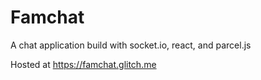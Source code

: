 # Famchat
A chat application build with socket.io, react, and parcel.js

Hosted at https://famchat.glitch.me